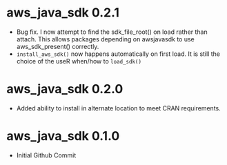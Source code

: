 # aws_java_sdk 0.2.1

* Bug fix.  I now attempt to find the sdk_file_root() on load rather than attach.  This allows packages depending on awsjavasdk to use aws_sdk_present() correctly.
* `install_aws_sdk()` now happens automatically on first load.  It is still the choice of the useR when/how to `load_sdk()`

# aws_java_sdk 0.2.0

* Added ability to install in alternate location to meet CRAN requirements.

# aws_java_sdk 0.1.0

* Initial Github Commit